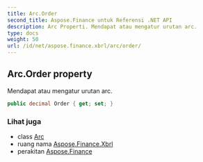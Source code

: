 ```yaml
---
title: Arc.Order
second_title: Aspose.Finance untuk Referensi .NET API
description: Arc Properti. Mendapat atau mengatur urutan arc.
type: docs
weight: 50
url: /id/net/aspose.finance.xbrl/arc/order/
---
```

## Arc.Order property

Mendapat atau mengatur urutan arc.

```csharp
public decimal Order { get; set; }
```

### Lihat juga

* class [Arc](../)
* ruang nama [Aspose.Finance.Xbrl](../../arc/)
* perakitan [Aspose.Finance](../../../)


